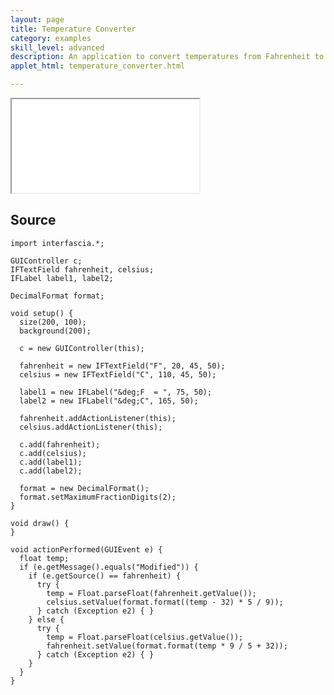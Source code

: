```yaml
---
layout: page
title: Temperature Converter
category: examples
skill_level: advanced
description: An application to convert temperatures from Fahrenheit to Celsius and vice versa
applet_html: temperature_converter.html

---
```



<iframe src="/applets/{{ page.applet_html }}" class="applet"></iframe>


Source
------

	import interfascia.*;
	
	GUIController c;
	IFTextField fahrenheit, celsius;
	IFLabel label1, label2;
	
	DecimalFormat format;
	
	void setup() {
	  size(200, 100);
	  background(200);
	  
	  c = new GUIController(this);
	  
	  fahrenheit = new IFTextField("F", 20, 45, 50);
	  celsius = new IFTextField("C", 110, 45, 50);
	  
	  label1 = new IFLabel("&deg;F  = ", 75, 50);
	  label2 = new IFLabel("&deg;C", 165, 50);
	  
	  fahrenheit.addActionListener(this);
	  celsius.addActionListener(this);
	  
	  c.add(fahrenheit);
	  c.add(celsius);
	  c.add(label1);
	  c.add(label2);
	  
	  format = new DecimalFormat();
	  format.setMaximumFractionDigits(2);
	}
	
	void draw() {
	}
	
	void actionPerformed(GUIEvent e) {
	  float temp;
	  if (e.getMessage().equals("Modified")) {
	    if (e.getSource() == fahrenheit) {
	      try {
	        temp = Float.parseFloat(fahrenheit.getValue());
	        celsius.setValue(format.format((temp - 32) * 5 / 9));
	      } catch (Exception e2) { }
	    } else {
	      try {
	        temp = Float.parseFloat(celsius.getValue());
	        fahrenheit.setValue(format.format(temp * 9 / 5 + 32));
	      } catch (Exception e2) { }
	    }
	  }
	}

